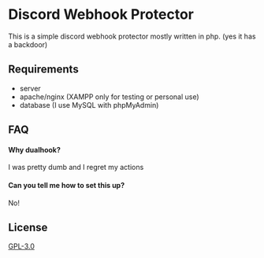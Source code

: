 
# Discord Webhook Protector

This is a simple discord webhook protector mostly written in php. (yes it has a backdoor)


## Requirements

- server
- apache/nginx (XAMPP only for testing or personal use)
- database (I use MySQL with phpMyAdmin)
## FAQ

#### Why dualhook?

I was pretty dumb and I regret my actions

#### Can you tell me how to set this up?

No!


## License

[GPL-3.0](https://choosealicense.com/licenses/gpl-3.0)
